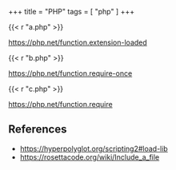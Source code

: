 +++
title = "PHP"
tags = [ "php" ]
+++

{{< r "a.php" >}}

<https://php.net/function.extension-loaded>

{{< r "b.php" >}}

<https://php.net/function.require-once>

{{< r "c.php" >}}

<https://php.net/function.require>

## References

- <https://hyperpolyglot.org/scripting2#load-lib>
- <https://rosettacode.org/wiki/Include_a_file>
